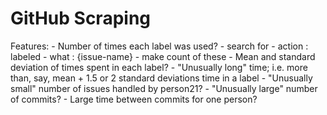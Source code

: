 GitHub Scraping
===

Features:
	- Number of times each label was used?
		- search for
			- action : labeled
			- what : {issue-name}
		- make count of these
	- Mean and standard deviation of times spent in each label?
	- "Unusually long" time; i.e. more than, say, mean + 1.5 or 2 standard deviations time in a label
	- "Unusually small" number of issues handled by person21?
	- "Unusually large" number of commits?
	- Large time between commits for one person?